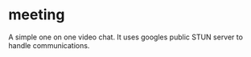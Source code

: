 # meeting
A simple one on one video chat.
It uses googles public STUN server to handle communications.
